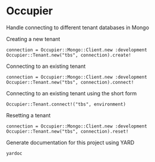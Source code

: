 # Occupier

Handle connecting to different tenant databases in Mongo

Creating a new tenant
    
    connection = Occupier::Mongo::Client.new :development
    Occupier::Tenant.new("tbs", connection).create!

Connecting to an existing tenant
    
    connection = Occupier::Mongo::Client.new :development
    Occupier::Tenant.new("tbs", connection).connect!

Connecting to an existing tenant using the short form

    Occupier::Tenant.connect!("tbs", environment)

Resetting a tenant
    
    connection = Occupier::Mongo::Client.new :development
    Occupier::Tenant.new("tbs", connection).reset!

Generate documentation for this project using YARD
    
    yardoc
